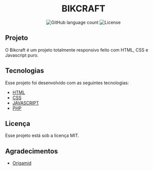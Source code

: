 <h1 align="center">
  BIKCRAFT
</h1>

<p align="center">   
  <img alt="GitHub language count" src="https://img.shields.io/github/languages/count/matheusasg09/Bikcraft">

  <img alt="License" src="https://img.shields.io/badge/license-MIT-brightgreen">
</p>

## Projeto

O Bikcraft é um projeto totalmente responsivo feito com HTML, CSS e Javascript puro.

## Tecnologias

Esse projeto foi desenvolvido com as seguintes tecnologias:

- [HTML](https://developer.mozilla.org/pt-BR/docs/Web/HTML)
- [CSS](https://developer.mozilla.org/pt-BR/docs/Web/CSS)
- [JAVASCRIPT](https://developer.mozilla.org/pt-BR/docs/Web/JavaScript)
- [PHP](https://www.php.net/docs.php)

## Licença

Esse projeto está sob a licença MIT.

## Agradecimentos

* [Origamid](https://www.origamid.com/)

